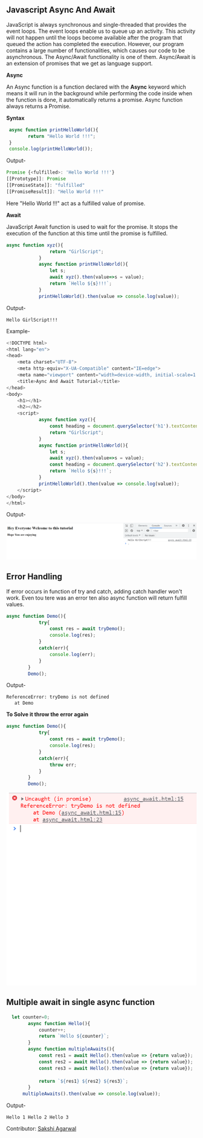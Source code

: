 ## Javascript Async And Await

JavaScript is always synchronous and single-threaded that provides the event loops. The event loops enable us to queue up an activity. This activity will not happen until the loops become available after the program that queued the action has completed the execution. However, our program contains a large number of functionalities, which causes our code to be asynchronous. 
The Async/Await functionality is one of them. Async/Await is an extension of promises that we get as language support.

**Async**

An Async function is a function declared with the **Async** keyword which means it will run in the background while performing the code inside when the function is done, it automatically returns a promise.
Async function always returns a Promise.

**Syntax**

````js
 async function printHelloWorld(){
        return "Hello World !!!";
 }
 console.log(printHelloWorld());
 ````
 Output-
````js
Promise {<fulfilled>: 'Hello World !!!'}
[[Prototype]]: Promise
[[PromiseState]]: "fulfilled"
[[PromiseResult]]: "Hello World !!!"
````

Here "Hello World !!!" act as a fulfilled value of promise.

**Await**

JavaScript Await function is used to wait for the promise. It stops the execution of the function at this time until the promise is fulfilled.

````js
async function xyz(){
                return "GirlScript";
            }
            async function printHelloWorld(){
                let s;
                await xyz().then(value=>s = value);
                return `Hello ${s}!!!`;
            }
            printHelloWorld().then(value => console.log(value));
````

Output- 

````
Hello GirlScript!!!
````

Example-
````js
<!DOCTYPE html>
<html lang="en">
<head>
    <meta charset="UTF-8">
    <meta http-equiv="X-UA-Compatible" content="IE=edge">
    <meta name="viewport" content="width=device-width, initial-scale=1.0">
    <title>Aync And Await Tutorial</title>
</head>
<body>
    <h1></h1>
    <h2></h2>
    <script>
            async function xyz(){
                const heading = document.querySelector('h1').textContent = "Hey Everyone Welcome to this tutorial";
                return "GirlScript";
            }
            async function printHelloWorld(){
                let s;
                await xyz().then(value=>s = value);
                const heading = document.querySelector('h2').textContent = "Hope You are enjoying";
                return `Hello ${s}!!!`;
            }
            printHelloWorld().then(value => console.log(value));
    </script>
</body>
</html>
````

Output-

<img src="https://github.com/7sakshi7/winter-of-contributing/blob/Javascript/JavaScript/Topics/Aync%20And%20Await/Example.png" alt="Output" /> 

## Error Handling
If error occurs in function of try and catch, adding catch handler won't work. Even tou tere was an error ten also async function will return fulfill values.

````js
async function Demo(){
            try{
                const res = await tryDemo();
                console.log(res);
            }
            catch(err){
                console.log(err);
            }
        } 
        Demo();
 ````
 
 Output-
 
 ````
 ReferenceError: tryDemo is not defined
    at Demo
````


**To Solve it throw the error again**

````js
async function Demo(){
            try{
                const res = await tryDemo();
                console.log(res);
            }
            catch(err){
                throw err;
            }
        } 
        Demo();
 ````

<img src="https://github.com/7sakshi7/winter-of-contributing/blob/Javascript/JavaScript/Topics/Aync%20And%20Await/Aync%20And%20Await%20Tutorial%20-%20Google%20Chrome%209_26_2021%206_23_23%20PM%20(2).png" alt="Output" /> 

## Multiple await in single async function

````js
  let counter=0;
        async function Hello(){
            counter++;
            return `Hello ${counter}`;
        }
        async function multipleAwaits(){
            const res1 = await Hello().then(value => {return value});
            const res2 = await Hello().then(value => {return value});
            const res3 = await Hello().then(value => {return value});

            return `${res1} ${res2} ${res3}`;
        }
      multipleAwaits().then(value => console.log(value));
````

Output-

````
Hello 1 Hello 2 Hello 3
````


Contributor: [Sakshi Agarwal](https://github.com/7sakshi7)



 
